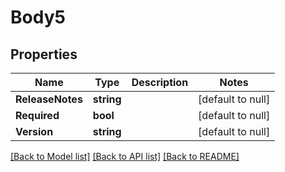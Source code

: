 # Body5

## Properties
Name | Type | Description | Notes
------------ | ------------- | ------------- | -------------
**ReleaseNotes** | **string** |  | [default to null]
**Required** | **bool** |  | [default to null]
**Version** | **string** |  | [default to null]

[[Back to Model list]](../README.md#documentation-for-models) [[Back to API list]](../README.md#documentation-for-api-endpoints) [[Back to README]](../README.md)


